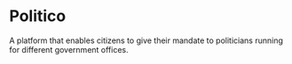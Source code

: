 # Politico
A platform that enables citizens to give their mandate to politicians running for different government offices.
